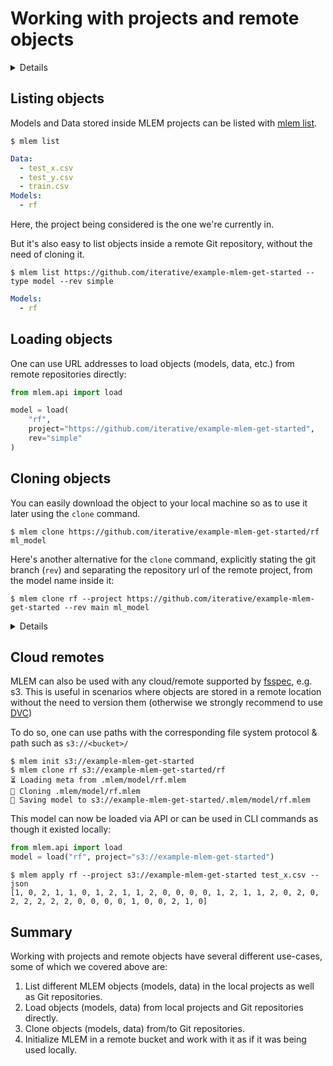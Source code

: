 # Working with projects and remote objects

<details>

### 🧳 Requirements

We need to install DVC since model binaries in the remote example repo are
stored in the cloud remote with DVC’s help. In another section we’ll show how
MLEM works with DVC in more details.

`pip install dvc[s3]`

</details>

## Listing objects

Models and Data stored inside MLEM projects can be listed with
[mlem list](/doc/command-reference/list).

```cli
$ mlem list
```

```yaml
Data:
  - test_x.csv
  - test_y.csv
  - train.csv
Models:
  - rf
```

Here, the project being considered is the one we're currently in.

But it's also easy to list objects inside a remote Git repository, without
the need of cloning it.

```cli
$ mlem list https://github.com/iterative/example-mlem-get-started --type model --rev simple
```

```yaml
Models:
  - rf
```

## Loading objects

One can use URL addresses to load objects (models, data, etc.) from remote repositories directly:

```py
from mlem.api import load

model = load(
    "rf",
    project="https://github.com/iterative/example-mlem-get-started",
    rev="simple"
)
```

## Cloning objects

You can easily download the object to your local machine so as to use it later
using the `clone` command.

```cli
$ mlem clone https://github.com/iterative/example-mlem-get-started/rf ml_model
```

Here's another alternative for the `clone` command, explicitly stating the git
branch (`rev`) and separating the repository url of the remote project,
from the model name inside it:

```cli
$ mlem clone rf --project https://github.com/iterative/example-mlem-get-started --rev main ml_model
```

<details>

### 💡 Expand to use your own repo

We use [example repo](https://github.com/iterative/example-mlem-get-started) in
the commands, but you can create your own repo and use it if you want.

To push your models and datasets to the repo, add them to Git and commit

```cli
$ git add .mlem *.py
$ git commit -am "committing mlem objects and code"
$ git push
```

</details>

## Cloud remotes

MLEM can also be used with any cloud/remote supported by
[fsspec](https://filesystem-spec.readthedocs.io/en/latest/api.html#built-in-implementations),
e.g. s3. This is useful in scenarios where objects are stored in a remote location
without the need to version them (otherwise we strongly recommend to use [DVC](https://dvc.org/doc/use-cases/versioning-data-and-model-files))

To do so, one can use paths with the corresponding file system protocol & path such as
`s3://<bucket>/`

```cli
$ mlem init s3://example-mlem-get-started
$ mlem clone rf s3://example-mlem-get-started/rf
⏳️ Loading meta from .mlem/model/rf.mlem
🐏 Cloning .mlem/model/rf.mlem
💾 Saving model to s3://example-mlem-get-started/.mlem/model/rf.mlem
```

This model can now be loaded via API or can be used in CLI commands as though it
existed locally:

```py
from mlem.api import load
model = load("rf", project="s3://example-mlem-get-started")
```

```cli
$ mlem apply rf --project s3://example-mlem-get-started test_x.csv --json
[1, 0, 2, 1, 1, 0, 1, 2, 1, 1, 2, 0, 0, 0, 0, 1, 2, 1, 1, 2, 0, 2, 0, 2, 2, 2, 2, 2, 0, 0, 0, 0, 1, 0, 0, 2, 1, 0]
```

## Summary

Working with projects and remote objects have several different use-cases, some of which we covered above are:

1. List different MLEM objects (models, data) in the local projects as well as Git repositories.
2. Load objects (models, data) from local projects and Git repositories directly.
3. Clone objects (models, data) from/to Git repositories.
4. Initialize MLEM in a remote bucket and work with it as if it was being used locally.
